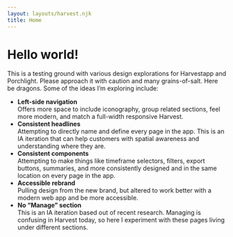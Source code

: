 ```yaml
---
layout: layouts/harvest.njk
title: Home
---
```


<main class="narrow">
  <h1 class="mb-16">Hello world!</h1>
  <p class="mb-16">
    This is a testing ground with various design explorations for Harvestapp and Porchlight. Please approach it with caution and many grains-of-salt. Here be dragons. Some of the ideas I’m exploring include:
  </p>
  <ul class="ml-16">
    <li class="mb-16">
      <strong>Left-side navigation</strong><br>
      Offers more space to include iconography, group related sections, feel more modern, and match a full-width responsive Harvest.
    </li>
    <li class="mb-16">
      <strong>Consistent headlines</strong><br>
      Attempting to directly name and define every page in the app. This is an IA iteration that can help customers with spatial awareness and understanding where they are.
    </li>
    <li class="mb-16">
      <strong>Consistent components</strong><br>
      Attempting to make things like timeframe selectors, filters, export buttons, summaries, and more consistently designed and in the same location on every page in the app.
    </li>
    <li class="mb-16">
      <strong>Accessible rebrand</strong><br>
      Pulling design from the new brand, but altered to work better with a modern web app and be more accessible.
    </li>
    <li class="mb-16">
      <strong>No “Manage” section</strong><br>
      This is an IA iteration based out of recent research. Managing is confusing in Harvest today, so here I experiment with these pages living under different sections.
    </li>
  </ul>
</main>
